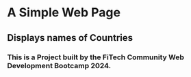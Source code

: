 # A Simple Web Page
## Displays names of Countries

### This is a Project built by the FiTech Community Web Development Bootcamp 2024.
